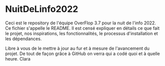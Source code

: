 # NuitDeLinfo2022

Ceci est le repository de l'équipe OverFlop 3.7 pour la nuit de l'info 2022.
Ce fichier s'appelle le README. Il est censé expliquer en détails ce que fait le projet, nos inspirations, les fonctionnalités, le processus d'installation et les dépendances.

Libre à vous de le mettre à jour au fur et à mesure de l'avancement du projet. De tout de façon grâce à GitHub on verra qui a codé quoi et à quelle heure. Clara
